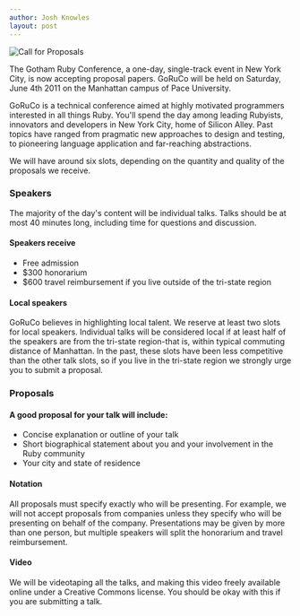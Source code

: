 ```yaml
---
author: Josh Knowles
layout: post
---
```


  <img src="/images/content/cfp-banner.jpg" alt="Call for Proposals" />

  The Gotham Ruby Conference, a one-day, single-track event in New York City,
  is now accepting proposal papers. GoRuCo will be held on Saturday, June 4th 
  2011 on the Manhattan campus of Pace University.

  GoRuCo is a technical conference aimed at highly motivated programmers interested 
  in all things Ruby. You'll spend the day among leading Rubyists, innovators and 
  developers in New York City, home of Silicon Alley. Past topics have ranged from 
  pragmatic new approaches to design and testing, to pioneering language application 
  and far-reaching abstractions.

  We will have around six slots, depending on the quantity and quality of the proposals 
  we receive.

  <div id='speaker-highlight'> 
  <h3>Speakers</h3> 
  <p>The majority of the day's content will be individual talks. Talks should be at most 40 minutes long, including time for questions and discussion.</p> 
  <h4>Speakers receive</h4> 
  <ul class='rewards'> 
  <li class='ticket'>Free admission</li> 
  <li class='money'>$300 honorarium</li> 
  <li class='travel'>$600 travel reimbursement if you live outside of the tri-state region</li> 
  </ul> 
  <h4>Local speakers</h4> 
  <p>GoRuCo believes in highlighting local talent. We reserve at least two slots for local speakers. Individual talks will be considered local if at least half of the speakers are from the tri-state region-that is, within typical commuting distance of Manhattan. In the past, these slots have been less competitive than the other talk slots, so if you live in the tri-state region we strongly urge you to submit a proposal.</p> 

  <h3>Proposals</h3> 
  <h4>A good proposal for your talk will include:</h4> 
  <ul class='talk-points'> 
  <li class='talk'>Concise explanation or outline of your talk</li> 
  <li class='bio'>Short biographical statement about you and your involvement in the Ruby community</li> 
  <li class='location'>Your city and state of residence</li> 
  </ul> 
  <h4>Notation</h4> 
  <p>All proposals must specify exactly who will be presenting. For example, we will not accept proposals from companies unless they specify who will be presenting on behalf of the company. Presentations may be given by more than one person, but multiple speakers will split the honorarium and travel reimbursement.</p> 
  <h4>Video</h4> 
  <p>We will be videotaping all the talks, and making this video freely available online under a Creative Commons license. You should be okay with this if you are submitting a talk.</p> 
  </div> 

